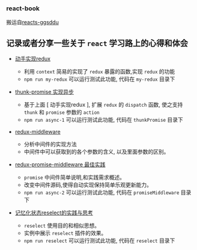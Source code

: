 ### react-book
搬运自[reacts-ggsddu](https://github.com/Hazyzh/reacts-ggsddu)

记录或者分享一些关于 `react` 学习路上的心得和体会
---

- [动手实现redux](https://github.com/Hazyzh/reacts-ggsddu/blob/master/docs/my-redux.MD)

	- 利用 `context` 简易的实现了 `redux` 暴露的函数,实现 `redux` 的功能
	- `npm run my-redux` 可以运行测试此功能, 代码在 `my-redux` 目录下

- [thunk-promise 实现异步](https://github.com/Hazyzh/reacts-ggsddu/blob/master/docs/thunkPriomise.md)

	- 基于上面 [ 动手实现redux ], 扩展 `redux` 的 `dispatch` 函数, 使之支持 `thunk` 和 `promise` 参数的 `action`
	- `npm run async-1` 可以运行测试此功能, 代码在 `thunkPromise` 目录下

- [redux-middleware](https://github.com/Hazyzh/reacts-ggsddu/blob/master/docs/middleWare.md)

	- 分析中间件的实现方法
	- 中间件中可以获取到的各个参数的含义, 以及里面参数的区别。

- [redux-promise-middleware 最佳实践](https://github.com/Hazyzh/reacts-ggsddu/blob/master/docs/practice-promiseMiddleware.md)

	- `promise` 中间件简单说明,和实践需求概述。
	- 改变中间件源码,使得自动实现保持简单乐观更新能力。
	- `npm run async-2` 可以运行测试此功能, 代码在 `promiseMiddleware` 目录下

- [记忆化状态reselect的实践与思考](https://github.com/Hazyzh/reacts-ggsddu/blob/master/docs/reselect.md)

	- `reselect` 使用目的和相似思想。
	- 实例中展示 `reselect` 插件的效果。
	- `npm run reselect` 可以运行测试此功能, 代码在 `reselect` 目录下
